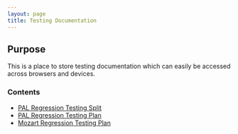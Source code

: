 ```yaml
---
layout: page
title: Testing Documentation
---
```


## Purpose

This is a place to store testing documentation which can easily be accessed across browsers and devices.

### Contents

-   [PAL Regression Testing Split](pal-regression-testing-split)
-   [PAL Regression Testing Plan](pal-regression-testing-plan)
-   [Mozart Regression Testing Plan](mozart-regression-testing-plan)
